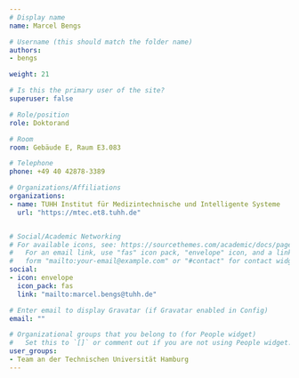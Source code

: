 ```yaml
---
# Display name
name: Marcel Bengs

# Username (this should match the folder name)
authors:
- bengs

weight: 21

# Is this the primary user of the site?
superuser: false

# Role/position
role: Doktorand

# Room
room: Gebäude E, Raum E3.083

# Telephone
phone: +49 40 42878-3389

# Organizations/Affiliations
organizations:
- name: TUHH Institut für Medizintechnische und Intelligente Systeme
  url: "https://mtec.et8.tuhh.de"


# Social/Academic Networking
# For available icons, see: https://sourcethemes.com/academic/docs/page-builder/#icons
#   For an email link, use "fas" icon pack, "envelope" icon, and a link in the
#   form "mailto:your-email@example.com" or "#contact" for contact widget.
social:
- icon: envelope
  icon_pack: fas
  link: "mailto:marcel.bengs@tuhh.de"

# Enter email to display Gravatar (if Gravatar enabled in Config)
email: ""

# Organizational groups that you belong to (for People widget)
#   Set this to `[]` or comment out if you are not using People widget.
user_groups:
- Team an der Technischen Universität Hamburg
---
```

